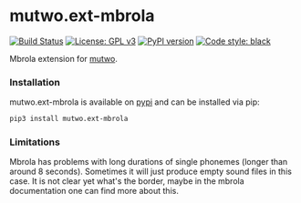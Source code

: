 # mutwo.ext-mbrola

[![Build Status](https://circleci.com/gh/mutwo-org/mutwo.ext-mbrola.svg?style=shield)](https://circleci.com/gh/mutwo-org/mutwo.ext-mbrola)
[![License: GPL v3](https://img.shields.io/badge/License-GPLv3-blue.svg)](https://www.gnu.org/licenses/gpl-3.0)
[![PyPI version](https://badge.fury.io/py/mutwo.ext-mbrola.svg)](https://badge.fury.io/py/mutwo.ext-mbrola)
[![Code style: black](https://img.shields.io/badge/code%20style-black-000000.svg)](https://github.com/psf/black)

Mbrola extension for [mutwo](https://github.com/mutwo-org/mutwo).

### Installation

mutwo.ext-mbrola is available on [pypi](https://pypi.org/project/mutwo.ext-mbrola/) and can be installed via pip:

```sh
pip3 install mutwo.ext-mbrola
```

### Limitations

Mbrola has problems with long durations of single phonemes (longer than around 8 seconds).
Sometimes it will just produce empty sound files in this case.
It is not clear yet what's the border, maybe in the mbrola documentation one can find more about this.
